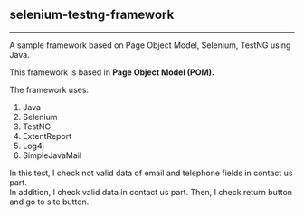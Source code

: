 selenium-testng-framework
---

---
A sample framework based on Page Object Model, Selenium, TestNG using Java.

This framework is based in **Page Object Model (POM).**

The framework uses:

1. Java
2. Selenium
3. TestNG
4. ExtentReport
5. Log4j
6. SimpleJavaMail

In this test, I check not valid data of email and telephone fields in contact us part.  
In addition, I check valid data in contact us part. Then, I check return button and go to site button. 